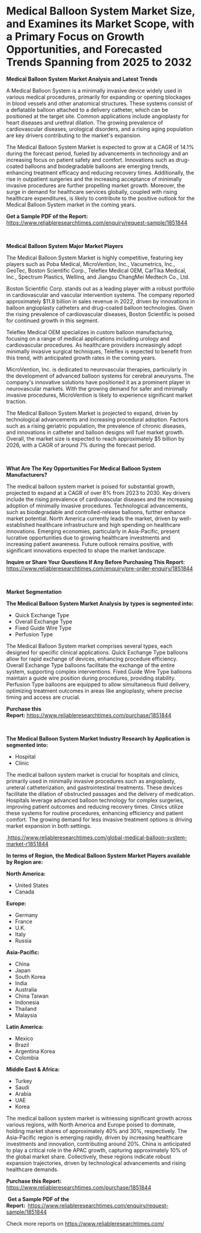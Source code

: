 <p><h1>Medical Balloon System Market Size, and Examines its Market Scope, with a Primary Focus on Growth Opportunities, and Forecasted Trends Spanning from 2025 to 2032</h1></p><p><strong>Medical Balloon System Market Analysis and Latest Trends</strong></p>
<p><p>A Medical Balloon System is a minimally invasive device widely used in various medical procedures, primarily for expanding or opening blockages in blood vessels and other anatomical structures. These systems consist of a deflatable balloon attached to a delivery catheter, which can be positioned at the target site. Common applications include angioplasty for heart diseases and urethral dilation. The growing prevalence of cardiovascular diseases, urological disorders, and a rising aging population are key drivers contributing to the market's expansion.</p><p>The Medical Balloon System Market is expected to grow at a CAGR of 14.1% during the forecast period, fueled by advancements in technology and an increasing focus on patient safety and comfort. Innovations such as drug-coated balloons and biodegradable balloons are emerging trends, enhancing treatment efficacy and reducing recovery times. Additionally, the rise in outpatient surgeries and the increasing acceptance of minimally invasive procedures are further propelling market growth. Moreover, the surge in demand for healthcare services globally, coupled with rising healthcare expenditures, is likely to contribute to the positive outlook for the Medical Balloon System market in the coming years.</p></p>
<p><strong>Get a Sample PDF of the Report:&nbsp;</strong> <a href="https://www.reliableresearchtimes.com/enquiry/request-sample/1851844?utm_campaign=3059&utm_medium=2&utm_source=Github&utm_content=ia&utm_term=26032025&utm_id=medical-balloon-system">https://www.reliableresearchtimes.com/enquiry/request-sample/1851844</a></p>
<p>&nbsp;</p>
<p><strong>Medical Balloon System Major Market Players</strong></p>
<p><p>The Medical Balloon System Market is highly competitive, featuring key players such as Poba Medical, MicroVention, Inc., Vacumetrics, Inc., GeoTec, Boston Scientific Corp., Teleflex Medical OEM, CarTika Medical, Inc., Spectrum Plastics, Wellinq, and Jiangsu ChangMei Medtech Co., Ltd.</p><p>Boston Scientific Corp. stands out as a leading player with a robust portfolio in cardiovascular and vascular intervention systems. The company reported approximately $11.8 billion in sales revenue in 2022, driven by innovations in balloon angioplasty catheters and drug-coated balloon technologies. Given the rising prevalence of cardiovascular diseases, Boston Scientific is poised for continued growth in this segment.</p><p>Teleflex Medical OEM specializes in custom balloon manufacturing, focusing on a range of medical applications including urology and cardiovascular procedures. As healthcare providers increasingly adopt minimally invasive surgical techniques, Teleflex is expected to benefit from this trend, with anticipated growth rates in the coming years.</p><p>MicroVention, Inc. is dedicated to neurovascular therapies, particularly in the development of advanced balloon systems for cerebral aneurysms. The company's innovative solutions have positioned it as a prominent player in neurovascular markets. With the growing demand for safer and minimally invasive procedures, MicroVention is likely to experience significant market traction.</p><p>The Medical Balloon System Market is projected to expand, driven by technological advancements and increasing procedural adoption. Factors such as a rising geriatric population, the prevalence of chronic diseases, and innovations in catheter and balloon designs will fuel market growth. Overall, the market size is expected to reach approximately $5 billion by 2026, with a CAGR of around 7% during the forecast period.</p></p>
<p>&nbsp;</p>
<p><strong>What Are The Key Opportunities For Medical Balloon System Manufacturers?</strong></p>
<p><p>The medical balloon system market is poised for substantial growth, projected to expand at a CAGR of over 8% from 2023 to 2030. Key drivers include the rising prevalence of cardiovascular diseases and the increasing adoption of minimally invasive procedures. Technological advancements, such as biodegradable and controlled-release balloons, further enhance market potential. North America currently leads the market, driven by well-established healthcare infrastructure and high spending on healthcare innovations. Emerging economies, particularly in Asia-Pacific, present lucrative opportunities due to growing healthcare investments and increasing patient awareness. Future outlook remains positive, with significant innovations expected to shape the market landscape.</p></p>
<p><strong>Inquire or Share Your Questions If Any Before Purchasing This Report:</strong> <a href="https://www.reliableresearchtimes.com/enquiry/pre-order-enquiry/1851844?utm_campaign=3059&utm_medium=2&utm_source=Github&utm_content=ia&utm_term=26032025&utm_id=medical-balloon-system">https://www.reliableresearchtimes.com/enquiry/pre-order-enquiry/1851844</a></p>
<p>&nbsp;</p>
<p><strong>Market Segmentation</strong></p>
<p><strong>The Medical Balloon System Market Analysis by types is segmented into:</strong></p>
<p><ul><li>Quick Exchange Type</li><li>Overall Exchange Type</li><li>Fixed Guide Wire Type</li><li>Perfusion Type</li></ul></p>
<p><p>The Medical Balloon System market comprises several types, each designed for specific clinical applications. Quick Exchange Type balloons allow for rapid exchange of devices, enhancing procedure efficiency. Overall Exchange Type balloons facilitate the exchange of the entire system, supporting complex interventions. Fixed Guide Wire Type balloons maintain a guide wire position during procedures, providing stability. Perfusion Type balloons are equipped to allow simultaneous fluid delivery, optimizing treatment outcomes in areas like angioplasty, where precise timing and access are crucial.</p></p>
<p><strong>Purchase this Report:&nbsp;</strong><a href="https://www.reliableresearchtimes.com/purchase/1851844?utm_campaign=3059&utm_medium=2&utm_source=Github&utm_content=ia&utm_term=26032025&utm_id=medical-balloon-system">https://www.reliableresearchtimes.com/purchase/1851844</a></p>
<p>&nbsp;</p>
<p><strong>The Medical Balloon System Market Industry Research by Application is segmented into:</strong></p>
<p><ul><li>Hospital</li><li>Clinic</li></ul></p>
<p><p>The medical balloon system market is crucial for hospitals and clinics, primarily used in minimally invasive procedures such as angioplasty, ureteral catheterization, and gastrointestinal treatments. These devices facilitate the dilation of obstructed passages and the delivery of medication. Hospitals leverage advanced balloon technology for complex surgeries, improving patient outcomes and reducing recovery times. Clinics utilize these systems for routine procedures, enhancing efficiency and patient comfort. The growing demand for less invasive treatment options is driving market expansion in both settings.</p></p>
<p><a href="https://www.reliableresearchtimes.com/global-medical-balloon-system-market-r1851844?utm_campaign=3059&utm_medium=2&utm_source=Github&utm_content=ia&utm_term=26032025&utm_id=medical-balloon-system">&nbsp;https://www.reliableresearchtimes.com/global-medical-balloon-system-market-r1851844</a></p>
<p><strong>In terms of Region, the Medical Balloon System Market Players available by Region are:</strong></p>
<p>
    <p> <strong> North America: </strong>
        <ul>
            <li>United States</li>
            <li>Canada</li>
        </ul>
        </p> 
    <p> <strong> Europe: </strong>
        <ul>
            <li>Germany</li>
            <li>France</li>
            <li>U.K.</li>
            <li>Italy</li>
            <li>Russia</li>
        </ul>
        </p> 
    <p> <strong> Asia-Pacific: </strong>
        <ul>
            <li>China</li>
            <li>Japan</li>
            <li>South Korea</li>
            <li>India</li>
            <li>Australia</li>
            <li>China Taiwan</li>
            <li>Indonesia</li>
            <li>Thailand</li>
            <li>Malaysia</li>
        </ul>
        </p> 
    <p> <strong> Latin America: </strong>
        <ul>
            <li>Mexico</li>
            <li>Brazil</li>
            <li>Argentina Korea</li>
            <li>Colombia</li>
        </ul>
        </p> 
    <p> <strong> Middle East & Africa: </strong>
        <ul>
            <li>Turkey</li>
            <li>Saudi</li>
            <li>Arabia</li>
            <li>UAE</li>
            <li>Korea</li>
        </ul>
    </p>
    </p>
<p><p>The medical balloon system market is witnessing significant growth across various regions, with North America and Europe poised to dominate, holding market shares of approximately 40% and 30%, respectively. The Asia-Pacific region is emerging rapidly, driven by increasing healthcare investments and innovation, contributing around 20%. China is anticipated to play a critical role in the APAC growth, capturing approximately 10% of the global market share. Collectively, these regions indicate robust expansion trajectories, driven by technological advancements and rising healthcare demands.</p></p>
<p><strong>Purchase this Report: </strong><a href="https://www.reliableresearchtimes.com/purchase/1851844?utm_campaign=3059&utm_medium=2&utm_source=Github&utm_content=ia&utm_term=26032025&utm_id=medical-balloon-system">https://www.reliableresearchtimes.com/purchase/1851844</a></p>
<p>&nbsp;<strong>Get a Sample PDF of the Report:&nbsp;&nbsp;</strong><a href="https://www.reliableresearchtimes.com/enquiry/request-sample/1851844?utm_campaign=3059&utm_medium=2&utm_source=Github&utm_content=ia&utm_term=26032025&utm_id=medical-balloon-system">https://www.reliableresearchtimes.com/enquiry/request-sample/1851844</a></p>
<p><strong></strong></p>
<p>Check more reports on <a href="https://www.reliableresearchtimes.com/?utm_campaign=3059&utm_medium=2&utm_source=Github&utm_content=ia&utm_term=26032025&utm_id=medical-balloon-system">https://www.reliableresearchtimes.com/</a></p>